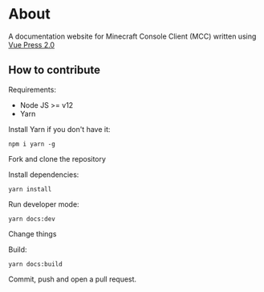 # About

A documentation website for Minecraft Console Client (MCC) written using [Vue Press 2.0](https://v2.vuepress.vuejs.org/)

## How to contribute

Requirements:

-   Node JS >= v12
-   Yarn

Install Yarn if you don't have it:

```
npm i yarn -g
```

Fork and clone the repository

Install dependencies:

```
yarn install
```

Run developer mode:

```
yarn docs:dev
```

Change things

Build:

```
yarn docs:build
```

Commit, push and open a pull request.
